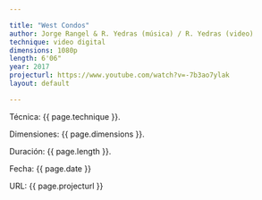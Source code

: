 ```yaml
---

title: "West Condos"
author: Jorge Rangel & R. Yedras (música) / R. Yedras (video)
technique: video digital
dimensions: 1080p
length: 6'06"
year: 2017
projecturl: https://www.youtube.com/watch?v=-7b3ao7ylak
layout: default

---
```


Técnica: {{ page.technique }}.

Dimensiones: {{ page.dimensions }}.

Duración: {{ page.length }}.

Fecha: {{ page.date }}

URL: {{ page.projecturl }}
